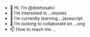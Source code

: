 - 👋 Hi, I’m @dokhosalvi
- 👀 I’m interested in ...movies
- 🌱 I’m currently learning ...javascript
- 💞️ I’m looking to collaborate on ...ong
- 📫 How to reach me ...

<!---
dokhosalvi/dokhosalvi is a ✨ special ✨ repository because its `README.md` (this file) appears on your GitHub profile.
You can click the Preview link to take a look at your changes.
--->
